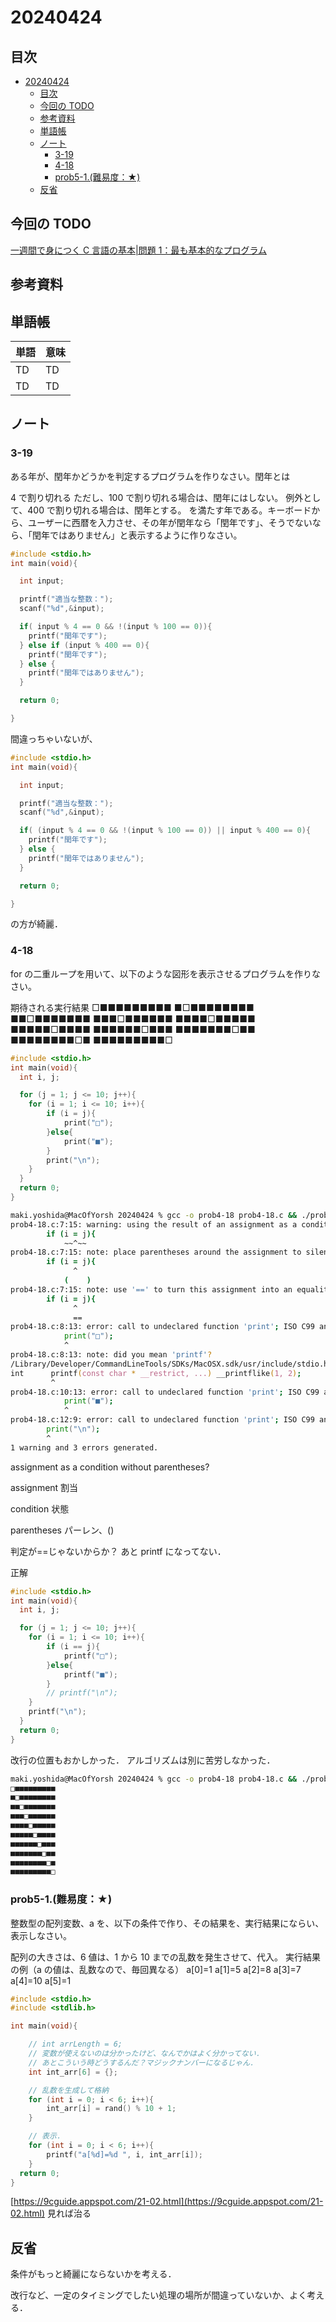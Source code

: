 # 20240424

## 目次

- [20240424](#20240424)
  - [目次](#目次)
  - [今回の TODO](#今回の-todo)
  - [参考資料](#参考資料)
  - [単語帳](#単語帳)
  - [ノート](#ノート)
    - [3-19](#3-19)
    - [4-18](#4-18)
    - [prob5-1.(難易度：★)](#prob5-1難易度)
  - [反省](#反省)

## 今回の TODO

[一週間で身につく C 言語の基本|問題 1：最も基本的なプログラム](https://c-lang.sevendays-study.com/problem1.html)

## 参考資料

## 単語帳

| 単語 | 意味 |
| ---- | ---- |
| TD   | TD   |
| TD   | TD   |

## ノート

### 3-19

ある年が、閏年かどうかを判定するプログラムを作りなさい。閏年とは

4 で割り切れる
ただし、100 で割り切れる場合は、閏年にはしない。
例外として、400 で割り切れる場合は、閏年とする。
を満たす年である。キーボードから、ユーザーに西暦を入力させ、その年が閏年なら「閏年です」、そうでないなら、「閏年ではありません」と表示するように作りなさい。

```c
#include <stdio.h>
int main(void){

  int input;

  printf("適当な整数：");
  scanf("%d",&input);

  if( input % 4 == 0 && !(input % 100 == 0)){
    printf("閏年です");
  } else if (input % 400 == 0){
    printf("閏年です");
  } else {
    printf("閏年ではありません");
  }

  return 0;

}
```

間違っちゃいないが、

```c
#include <stdio.h>
int main(void){

  int input;

  printf("適当な整数：");
  scanf("%d",&input);

  if( (input % 4 == 0 && !(input % 100 == 0)) || input % 400 == 0){
    printf("閏年です");
  } else {
    printf("閏年ではありません");
  }

  return 0;

}
```

の方が綺麗．

### 4-18

for の二重ループを用いて、以下のような図形を表示させるプログラムを作りなさい。

期待される実行結果
□■■■■■■■■■
■□■■■■■■■■
■■□■■■■■■■
■■■□■■■■■■
■■■■□■■■■■
■■■■■□■■■■
■■■■■■□■■■
■■■■■■■□■■
■■■■■■■■□■
■■■■■■■■■□

```c
#include <stdio.h>
int main(void){
  int i, j;

  for (j = 1; j <= 10; j++){
    for (i = 1; i <= 10; i++){
        if (i = j){
            print("□");
        }else{
            print("■");
        }
        print("\n");
    }
  }
  return 0;
}
```

```zsh
maki.yoshida@MacOfYorsh 20240424 % gcc -o prob4-18 prob4-18.c && ./prob4-18
prob4-18.c:7:15: warning: using the result of an assignment as a condition without parentheses [-Wparentheses]
        if (i = j){
            ~~^~~
prob4-18.c:7:15: note: place parentheses around the assignment to silence this warning
        if (i = j){
              ^
            (    )
prob4-18.c:7:15: note: use '==' to turn this assignment into an equality comparison
        if (i = j){
              ^
              ==
prob4-18.c:8:13: error: call to undeclared function 'print'; ISO C99 and later do not support implicit function declarations [-Wimplicit-function-declaration]
            print("□");
            ^
prob4-18.c:8:13: note: did you mean 'printf'?
/Library/Developer/CommandLineTools/SDKs/MacOSX.sdk/usr/include/stdio.h:167:6: note: 'printf' declared here
int      printf(const char * __restrict, ...) __printflike(1, 2);
         ^
prob4-18.c:10:13: error: call to undeclared function 'print'; ISO C99 and later do not support implicit function declarations [-Wimplicit-function-declaration]
            print("■");
            ^
prob4-18.c:12:9: error: call to undeclared function 'print'; ISO C99 and later do not support implicit function declarations [-Wimplicit-function-declaration]
        print("\n");
        ^
1 warning and 3 errors generated.
```

assignment as a condition without parentheses?

assignment
割当

condition
状態

parentheses
パーレン、()

判定が==じゃないからか？
あと printf になってない．

正解

```c
#include <stdio.h>
int main(void){
  int i, j;

  for (j = 1; j <= 10; j++){
    for (i = 1; i <= 10; i++){
        if (i == j){
            printf("□");
        }else{
            printf("■");
        }
        // printf("\n");
    }
    printf("\n");
  }
  return 0;
}
```

改行の位置もおかしかった．
アルゴリズムは別に苦労しなかった．

```zsh
maki.yoshida@MacOfYorsh 20240424 % gcc -o prob4-18 prob4-18.c && ./prob4-18
□■■■■■■■■■
■□■■■■■■■■
■■□■■■■■■■
■■■□■■■■■■
■■■■□■■■■■
■■■■■□■■■■
■■■■■■□■■■
■■■■■■■□■■
■■■■■■■■□■
■■■■■■■■■□
```

### prob5-1.(難易度：★)

整数型の配列変数、a を、以下の条件で作り、その結果を、実行結果にならい、表示しなさい。

配列の大きさは、6
値は、1 から 10 までの乱数を発生させて、代入。
実行結果の例（a の値は、乱数なので、毎回異なる）
a[0]=1 a[1]=5 a[2]=8 a[3]=7 a[4]=10 a[5]=1

```c
#include <stdio.h>
#include <stdlib.h>

int main(void){

    // int arrLength = 6;
    // 変数が使えないのは分かったけど、なんでかはよく分かってない．
    // あとこういう時どうするんだ？マジックナンバーになるじゃん．
    int int_arr[6] = {};

    // 乱数を生成して格納
    for (int i = 0; i < 6; i++){
        int_arr[i] = rand() % 10 + 1;
    }

    // 表示．
    for (int i = 0; i < 6; i++){
        printf("a[%d]=%d ", i, int_arr[i]);
    }
  return 0;
}
```

[https://9cguide.appspot.com/21-02.html](https://9cguide.appspot.com/21-02.html)
見れば治る

## 反省

条件がもっと綺麗にならないかを考える．

改行など、一定のタイミングでしたい処理の場所が間違っていないか、よく考える．
